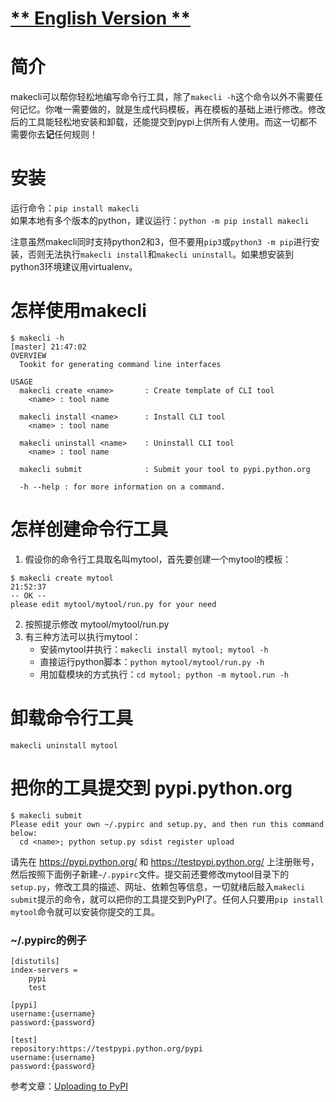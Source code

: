 # [** English Version **](https://github.com/qorzj/makecli/blob/master/README-en.md)

# 简介
makecli可以帮你轻松地编写命令行工具，除了`makecli -h`这个命令以外不需要任何记忆。你唯一需要做的，就是生成代码模板，再在模板的基础上进行修改。修改后的工具能轻松地安装和卸载，还能提交到pypi上供所有人使用。而这一切都不需要你去**记**任何规则！

# 安装
运行命令：`pip install makecli`  
如果本地有多个版本的python，建议运行：`python -m pip install makecli`  

注意虽然makecli同时支持python2和3，但不要用`pip3`或`python3 -m pip`进行安装，否则无法执行`makecli install`和`makecli uninstall`。如果想安装到python3环境建议用virtualenv。

# 怎样使用makecli
```
$ makecli -h                                                                                                     [master] 21:47:02
OVERVIEW
  Tookit for generating command line interfaces

USAGE
  makecli create <name>       : Create template of CLI tool
    <name> : tool name

  makecli install <name>      : Install CLI tool
    <name> : tool name

  makecli uninstall <name>    : Uninstall CLI tool
    <name> : tool name

  makecli submit              : Submit your tool to pypi.python.org

  -h --help : for more information on a command.

```

# 怎样创建命令行工具
1. 假设你的命令行工具取名叫mytool，首先要创建一个mytool的模板：
```
$ makecli create mytool                                                                                                           21:52:37
-- OK --
please edit mytool/mytool/run.py for your need

```

2. 按照提示修改 mytool/mytool/run.py
3. 有三种方法可以执行mytool：
    * 安装mytool并执行：`makecli install mytool; mytool -h`
    * 直接运行python脚本：`python mytool/mytool/run.py -h`
    * 用加载模块的方式执行：`cd mytool; python -m mytool.run -h`

# 卸载命令行工具
`makecli uninstall mytool`

# 把你的工具提交到 pypi.python.org  

```
$ makecli submit
Please edit your own ~/.pypirc and setup.py, and then run this command below:
  cd <name>; python setup.py sdist register upload
```
请先在 https://pypi.python.org/ 和 https://testpypi.python.org/ 上注册账号，然后按照下面例子新建`~/.pypirc`文件。提交前还要修改mytool目录下的`setup.py`，修改工具的描述、网址、依赖包等信息，一切就绪后敲入`makecli submit`提示的命令，就可以把你的工具提交到PyPI了。任何人只要用`pip install mytool`命令就可以安装你提交的工具。

### ~/.pypirc的例子
```
[distutils]
index-servers =
    pypi
    test

[pypi]
username:{username}
password:{password}

[test]
repository:https://testpypi.python.org/pypi
username:{username}
password:{password}
```

参考文章：[Uploading to PyPI](https://tom-christie.github.io/articles/pypi/)
